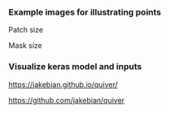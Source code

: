 ### Example images for illustrating points

Patch size

Mask size


### Visualize keras model and inputs

https://jakebian.github.io/quiver/

https://github.com/jakebian/quiver
